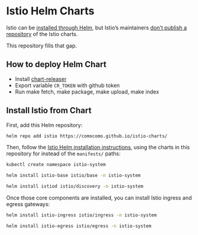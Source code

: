 # Istio Helm Charts

Istio can be [installed through Helm][istio-helm], but Istio’s maintainers [don’t publish a repository][istio-issue] of the Istio charts.

This repository fills that gap.

[istio-helm]: https://istio.io/latest/docs/setup/install/helm/
[istio-issue]: https://github.com/istio/istio/issues/31275

## How to deploy Helm Chart

- Install [chart-releaser](https://github.com/helm/chart-releaser)
- Export variable `CR_TOKEN` with github token
- Run make fetch, make package, make upload, make index

## Install Istio from Chart

First, add this Helm repository:

```sh
helm repo add istio https://comocomo.github.io/istio-charts/
```

Then, follow the [Istio Helm installation instructions][istio-install], using the charts in this repository for instead of the `manifests/` paths:

```sh
kubectl create namespace istio-system
```

```sh
helm install istio-base istio/base -n istio-system
```

```sh
helm install istiod istio/discovery -n istio-system
```

Once those core components are installed, you can install Istio ingress and egress gateways:

```sh
helm install istio-ingress istio/ingress -n istio-system
```

```sh
helm install istio-egress istio/egress -n istio-system
```

[istio-install]: https://istio.io/latest/docs/setup/install/helm/#installation-steps
